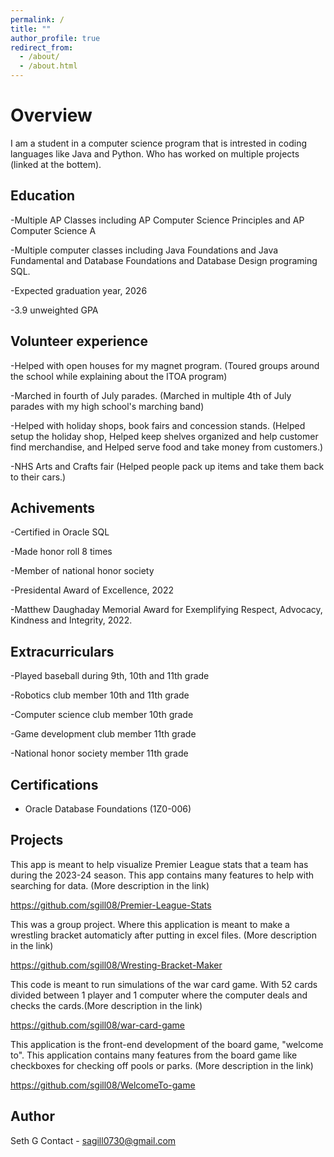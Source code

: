 ```yaml
---
permalink: /
title: ""
author_profile: true
redirect_from: 
  - /about/
  - /about.html
---
```


# Overview
I am a student in a computer science program that is intrested in coding languages like Java and Python. Who has worked on multiple projects (linked at the bottem).
## Education
-Multiple AP Classes including AP Computer Science Principles and AP Computer Science A

-Multiple computer classes including Java Foundations and Java Fundamental and Database Foundations and Database Design programing SQL.

-Expected graduation year, 2026

-3.9 unweighted GPA


## Volunteer experience
-Helped with open houses for my magnet program. (Toured groups around the school while explaining about the ITOA program)

-Marched in fourth of July parades. (Marched in multiple 4th of July parades with my high school's marching band)

-Helped with holiday shops, book fairs and concession stands. (Helped setup the holiday shop, Helped keep shelves organized and help customer find merchandise, and Helped serve food and take money from customers.)

-NHS Arts and Crafts fair (Helped people pack up items and take them back to their cars.)
## Achivements
-Certified in Oracle SQL

-Made honor roll 8 times

-Member of national honor society

-Presidental Award of Excellence, 2022

-Matthew Daughaday Memorial Award for Exemplifying Respect, Advocacy, Kindness and Integrity, 2022.
## Extracurriculars
-Played baseball during 9th, 10th and 11th grade

-Robotics club member 10th and 11th grade

-Computer science club member 10th grade

-Game development club member 11th grade

-National honor society member 11th grade

## Certifications

- Oracle Database Foundations (1Z0-006)

## Projects

This app is meant to help visualize Premier League stats that a team has during the 2023-24 season. This app contains many features to help with searching for data. (More description in the link)

https://github.com/sgill08/Premier-League-Stats

This was a group project. Where this application is meant to make a wrestling bracket automaticly after putting in excel files. (More description in the link)

https://github.com/sgill08/Wresting-Bracket-Maker

This code is meant to run simulations of the war card game. With 52 cards divided between 1 player and 1 computer where the computer deals and checks the cards.(More description in the link)

https://github.com/sgill08/war-card-game

This application is the front-end development of the board game, "welcome to". This application contains many features from the board game like checkboxes for checking off pools or parks. (More description in the link)

https://github.com/sgill08/WelcomeTo-game

## Author
Seth G
Contact - sagill0730@gmail.com

